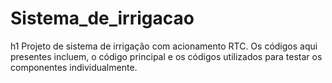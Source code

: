 # Sistema_de_irrigacao
h1 Projeto de sistema de irrigação com acionamento RTC.
Os códigos aqui presentes incluem, o código principal e os códigos utilizados para testar os componentes individualmente.
